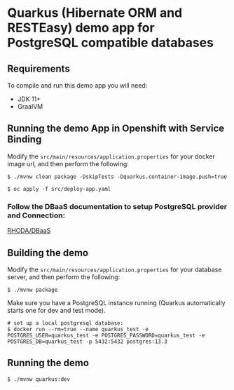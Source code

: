 # Quarkus (Hibernate ORM and RESTEasy) demo app for PostgreSQL compatible databases

## Requirements

To compile and run this demo app you will need:

- JDK 11+
- GraalVM

## Running the demo App in Openshift with Service Binding

Modify the `src/main/resources/application.properties` for your docker image url, and then perform the following:
```shell
$ ./mvnw clean package -DskipTests -Dquarkus.container-image.push=true

$ oc apply -f src/deploy-app.yaml
```
### Follow the DBaaS documentation to setup PostgreSQL provider and Connection:
[RHODA/DBaaS](https://github.com/RHEcosystemAppEng/dbaas-operator)

## Building the demo

Modify the `src/main/resources/application.properties` for your database server, and then perform the following:

```shell
$ ./mvnw package
```
Make sure you have a PostgreSQL instance running (Quarkus automatically starts one for dev and test mode). 

```shell
# set up a local postgresql database:
$ docker run --rm=true --name quarkus_test -e POSTGRES_USER=quarkus_test -e POSTGRES_PASSWORD=quarkus_test -e POSTGRES_DB=quarkus_test -p 5432:5432 postgres:13.3
```

## Running the demo

```shell
$ ./mvnw quarkus:dev
```
